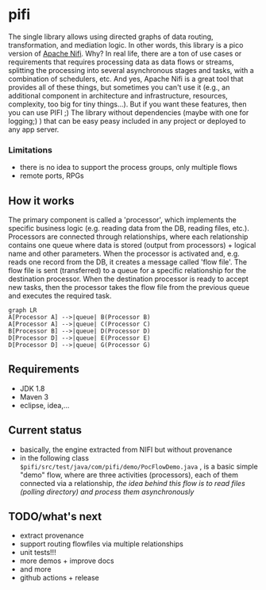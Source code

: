 # pifi
The single library allows using directed graphs of data routing, transformation, and mediation logic. In other words, this library is a pico version of [Apache Nifi](https://nifi.apache.org). Why? In real life, there are a ton of use cases or requirements that requires processing data as data flows or streams, splitting the processing into several asynchronous stages and tasks, with a combination of schedulers, etc. And yes, Apache Nifi is a great tool that provides all of these things, but sometimes you can't use it (e.g., an additional component in architecture and infrastructure, resources, complexity, too big for tiny things…). 
But if you want these features, then you can use PIFI ;) The library without dependencies (maybe with one for logging;) ) that can be easy peasy included in any project or deployed to any app server.

### Limitations
- there is no idea to support the process groups, only multiple flows
- remote ports, RPGs


## How it works
The primary component is called a 'processor', which implements the specific business logic (e.g. reading data from the DB, reading files, etc.). Processors are connected through relationships, where each relationship contains one queue where data is stored (output from processors) + logical name and other parameters. When the processor is activated and, e.g. reads one record from the DB, it creates a message called 'flow file'. The flow file is sent (transferred) to a queue for a specific relationship for the destination processor. When the destination processor is ready to accept new tasks, then the processor takes the flow file from the previous queue and executes the required task.

```mermaid
graph LR
A[Processor A] -->|queue| B(Processor B)
A[Processor A] -->|queue| C(Processor C)
B[Processor B] -->|queue| D(Processor D)
D[Processor D] -->|queue| E(Processor E)
D[Processor D] -->|queue| G(Processor G)
```


## Requirements
- JDK 1.8
- Maven 3
- eclipse, idea,...

## Current status
- basically, the engine extracted from NIFI but without provenance
- in the following class ```$pifi/src/test/java/com/pifi/demo/PocFlowDemo.java``` , is a basic simple "demo" flow, where are three activities (processors), each of them connected via a relationship, *the idea behind this flow is to read files (polling directory) and process them asynchronously*

## TODO/what's next
- extract provenance
- support routing flowfiles via multiple relationships
- unit tests!!!
- more demos + improve docs
- and more
- github actions + release
